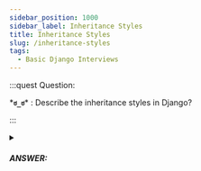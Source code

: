 ```yaml
---
sidebar_position: 1000
sidebar_label: Inheritance Styles
title: Inheritance Styles
slug: /inheritance-styles
tags:
  - Basic Django Interviews
---
```


:::quest Question:

\***`ಠ_ಠ`**\* : 
Describe the inheritance styles in Django?

:::

<details>
  <summary><h5>ANSWER:</h5></summary>

  \***`◔̯◔`**\* :

1. **Abstract base classes:** Abstract base classes can define common fields and methods to be used by other model classes, allowing code reuse and reducing redundant code.

```py
from django.db import models
 
class Person(models.Model):
    first_name = models.CharField(max_length=30)
    last_name = models.CharField(max_length=30)
 
    class Meta:
        abstract = True # marked as abstract
 
    def get_full_name(self):
        return f"{self.first_name} {self.last_name}"
 
class Employee(Person):
    department = models.CharField(max_length=50)

```
Since `Person` is an abstract base class, it cannot be instantiated or stored in the database. However, `Employee` can be instantiated and stored in the database.

2. **Multi-table inheritance**: Multi-table inheritance is used to create a model hierarchy where each model represents a more specific type of object.

```py
from django.db import models
 
class Place(models.Model):
    name = models.CharField(max_length=50)
    address = models.CharField(max_length=80)
 
class Restaurant(Place):
    serves_hot_dogs = models.BooleanField(default=False)
    serves_pizza = models.BooleanField(default=False)

```

When `Restaurant` is created, Django automatically generates a new database table for `Restaurant` that includes all the fields of `Place` (parent of `Restaurant`), as well as the two additional fields defined by `Restaurant`.



3. **Proxy models**: Proxy models allow developers to create new models that function similarly to the original model, but with minor modifications, such as adding new methods or changing the default ordering.

```py
from django.db import models
 
class Person(models.Model):
    first_name = models.CharField(max_length=30)
    last_name = models.CharField(max_length=30)
 
class Employee(Person):
    department = models.CharField(max_length=50)
 
    class Meta:
        proxy = True # marked as a proxy model
 
    def get_department(self):
        return self.department
 
class Manager(Employee):
    class Meta:
        proxy = True # marked as a proxy model
 
    def get_title(self):
        return "Manager"

```
 `Employee` is a model that inherits from `Person`, and `Manager` is a proxy model that inherits from `Employee`. `Employee` defines a `department` field and is ***marked as a proxy model***. `Manager` is also marked as a proxy model, so ***it does not create a new database table***. However, it inherits all the fields and methods from `Employee`, as well as the `get_title()` method defined in `Manager`.


</details>